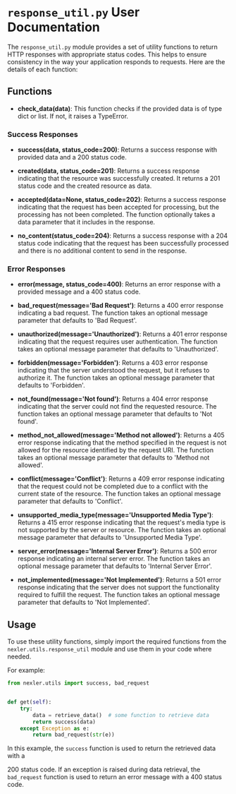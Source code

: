 # `response_util.py` User Documentation

The `response_util.py` module provides a set of utility functions to return HTTP responses with appropriate status codes. This helps to ensure consistency in the way your application responds to requests. Here are the details of each function:

## Functions

- **check_data(data)**: This function checks if the provided data is of type dict or list. If not, it raises a TypeError.

### Success Responses

- **success(data, status_code=200)**: Returns a success response with provided data and a 200 status code.

- **created(data, status_code=201)**: Returns a success response indicating that the resource was successfully created. It returns a 201 status code and the created resource as data.

- **accepted(data=None, status_code=202)**: Returns a success response indicating that the request has been accepted for processing, but the processing has not been completed. The function optionally takes a data parameter that it includes in the response.

- **no_content(status_code=204)**: Returns a success response with a 204 status code indicating that the request has been successfully processed and there is no additional content to send in the response.

### Error Responses

- **error(message, status_code=400)**: Returns an error response with a provided message and a 400 status code.

- **bad_request(message='Bad Request')**: Returns a 400 error response indicating a bad request. The function takes an optional message parameter that defaults to 'Bad Request'.

- **unauthorized(message='Unauthorized')**: Returns a 401 error response indicating that the request requires user authentication. The function takes an optional message parameter that defaults to 'Unauthorized'.

- **forbidden(message='Forbidden')**: Returns a 403 error response indicating that the server understood the request, but it refuses to authorize it. The function takes an optional message parameter that defaults to 'Forbidden'.

- **not_found(message='Not found')**: Returns a 404 error response indicating that the server could not find the requested resource. The function takes an optional message parameter that defaults to 'Not found'.

- **method_not_allowed(message='Method not allowed')**: Returns a 405 error response indicating that the method specified in the request is not allowed for the resource identified by the request URI. The function takes an optional message parameter that defaults to 'Method not allowed'.

- **conflict(message='Conflict')**: Returns a 409 error response indicating that the request could not be completed due to a conflict with the current state of the resource. The function takes an optional message parameter that defaults to 'Conflict'.

- **unsupported_media_type(message='Unsupported Media Type')**: Returns a 415 error response indicating that the request's media type is not supported by the server or resource. The function takes an optional message parameter that defaults to 'Unsupported Media Type'.

- **server_error(message='Internal Server Error')**: Returns a 500 error response indicating an internal server error. The function takes an optional message parameter that defaults to 'Internal Server Error'.

- **not_implemented(message='Not Implemented')**: Returns a 501 error response indicating that the server does not support the functionality required to fulfill the request. The function takes an optional message parameter that defaults to 'Not Implemented'.

## Usage

To use these utility functions, simply import the required functions from the `nexler.utils.response_util` module and use them in your code where needed.

For example:

```python
from nexler.utils import success, bad_request


def get(self):
    try:
        data = retrieve_data()  # some function to retrieve data
        return success(data)
    except Exception as e:
        return bad_request(str(e))
```

In this example, the `success` function is used to return the retrieved data with a 

200 status code. If an exception is raised during data retrieval, the `bad_request` function is used to return an error message with a 400 status code.